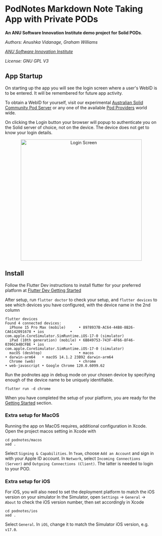 # PodNotes Markdown Note Taking App with Private PODs

**An ANU Software Innovation Institute demo project for Solid PODs**.

*Authors: Anushka Vidanage, Graham Williams*

*[ANU Software Innovation Institute](https://sii.anu.edu.au)*

*License: GNU GPL V3*

## App Startup

On starting up the app you will see the login screen where a user's
WebID is to be entered. It will be remembered for future app
activity.

To obtain a WebID for yourself, visit our experimental
[Australian Solid Community Pod
Server](https://pods.solidcommunity.au/.account/login/password/register/)
or any one of the available [Pod
Providers](https://solidproject.org/users/get-a-pod) world wide.

On clicking the Login button your browser will popup to authenticate you
on the Solid server of choice, not on the device. The device does not
get to know your login details.

<div align="center">
	<img
	src="images/login.png"
	alt="Login Screen" width="400">
</div>



## Install

Follow the Flutter Dev instructions to install flutter for your preferred platform at [Flutter Dev Getting Started](https://docs.flutter.dev/get-started/install)

After setup, run `flutter doctor` to check your setup, and `flutter devices` to see which devices you have configured, with the device name in the 2nd column
```
flutter devices
Found 4 connected devices:
  iPhone 15 Pro Max (mobile)      • 8978937B-AC64-44B8-8B26-CA6142091678 • ios            • com.apple.CoreSimulator.SimRuntime.iOS-17-0 (simulator)
  iPad (10th generation) (mobile) • 6B849753-743F-4F66-8F46-0396CA4BCFBE • ios            • com.apple.CoreSimulator.SimRuntime.iOS-17-0 (simulator)
  macOS (desktop)                 • macos                                • darwin-arm64   • macOS 14.1.2 23B92 darwin-arm64
  Chrome (web)                    • chrome                               • web-javascript • Google Chrome 120.0.6099.62
```

Run the podnotes app in debug mode on your chosen device by specifying enough of the device name to be uniquely identifiable.
```
flutter run -d chrome
```

When you have completed the setup of your platform, you are ready for the [Getting Started](exercises/1_GettingStarted.md) section.

### Extra setup for MacOS

Running the app on MacOS requires, additional configuration in Xcode. Open the project macos setting in Xcode with
```
cd podnotes/macos
xed .
```
Select `Signing & Capabilities`. In `Team`, choose `Add an Account` and sign in with your Apple ID account. In `Network`, select `Incoming Connections (Server)` and `Outgoing Connections (Client)`. The latter is needed to login to your POD.

### Extra setup for iOS

For iOS, you will also need to set the deployment platform to match the iOS version on your simulator
In the Simulator, open `Settings` -> `General` -> `About` to check the iOS version number, then set accordingly in Xcode
```
cd podnotes/ios
xed .
```
Select `General`. In `iOS`, change it to match the Simulator iOS version, e.g. `v17.0`.
